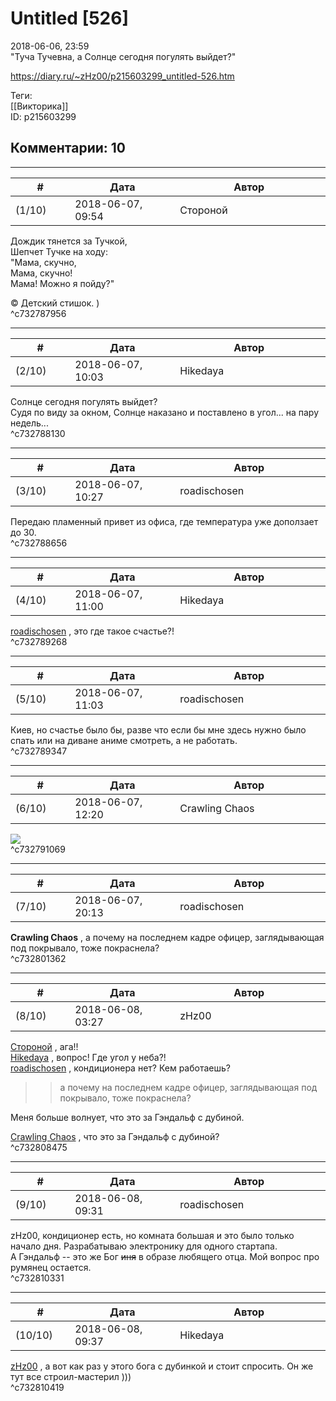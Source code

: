 Untitled [526]
==============

  
2018-06-06, 23:59  
 "Туча Тучевна, а Солнце сегодня погулять выйдет?"   
  
<https://diary.ru/~zHz00/p215603299_untitled-526.htm>  
  
Теги:  
[[Викторика]]  
ID: p215603299  


Комментарии: 10
---------------

  


---



|         #         |              Дата              |                     Автор                     |           ID           |
| --- | --- | --- | --- |
| (1/10) | 2018-06-07, 09:54 | Стороной | c732787956 |

  
 Дождик тянется за Тучкой,   
 Шепчет Тучке на ходу:   
 "Мама, скучно,   
 Мама, скучно!   
 Мама! Можно я пойду?"   
   
 © Детский стишок. )   
 ^c732787956

---



|         #         |              Дата              |                     Автор                     |           ID           |
| --- | --- | --- | --- |
| (2/10) | 2018-06-07, 10:03 | Hikedaya | c732788130 |

  
  Солнце сегодня погулять выйдет?    
 Судя по виду за окном, Солнце наказано и поставлено в угол... на пару недель...   
 ^c732788130

---



|         #         |              Дата              |                     Автор                     |           ID           |
| --- | --- | --- | --- |
| (3/10) | 2018-06-07, 10:27 | roadischosen | c732788656 |

  
 Передаю пламенный привет из офиса, где температура уже доползает до 30.   
 ^c732788656

---



|         #         |              Дата              |                     Автор                     |           ID           |
| --- | --- | --- | --- |
| (4/10) | 2018-06-07, 11:00 | Hikedaya | c732789268 |

  
  [roadischosen](http://roadischosen.diary.ru)  , это где такое счастье?!   
 ^c732789268

---



|         #         |              Дата              |                     Автор                     |           ID           |
| --- | --- | --- | --- |
| (5/10) | 2018-06-07, 11:03 | roadischosen | c732789347 |

  
 Киев, но счастье было бы, разве что если бы мне здесь нужно было спать или на диване аниме смотреть, а не работать.   
 ^c732789347

---



|         #         |              Дата              |                     Автор                     |           ID           |
| --- | --- | --- | --- |
| (6/10) | 2018-06-07, 12:20 | Crawling Chaos | c732791069 |

  
 ![](http://static.diary.ru/userdir/3/0/6/1/3061198/85744475.png)   
 ^c732791069

---



|         #         |              Дата              |                     Автор                     |           ID           |
| --- | --- | --- | --- |
| (7/10) | 2018-06-07, 20:13 | roadischosen | c732801362 |

  
  **Crawling Chaos**  , а почему на последнем кадре офицер, заглядывающая под покрывало, тоже покраснела?   
 ^c732801362

---



|         #         |              Дата              |                     Автор                     |           ID           |
| --- | --- | --- | --- |
| (8/10) | 2018-06-08, 03:27 | zHz00 | c732808475 |

  
  [Стороной](http://1047.diary.ru "И васильки, и я, и тополя")  , ага!!   
  [Hikedaya](http://hikedaya.diary.ru "Записная книжка")  , вопрос! Где угол у неба?!   
  [roadischosen](http://roadischosen.diary.ru)  , кондиционера нет? Кем работаешь?   
 >>а почему на последнем кадре офицер, заглядывающая под покрывало, тоже покраснела?   
   
 Меня больше волнует, что это за Гэндальф с дубиной.   
   
  [Crawling Chaos](http://degozaru.diary.ru "Фундаментальная ошибка атрибуции")  , что это за Гэндальф с дубиной?   
 ^c732808475

---



|         #         |              Дата              |                     Автор                     |           ID           |
| --- | --- | --- | --- |
| (9/10) | 2018-06-08, 09:31 | roadischosen | c732810331 |

  
 zHz00, кондиционер есть, но комната большая и это было только начало дня. Разрабатываю электронику для одного стартапа.   
 А Гэндальф -- это же Бог  ~~иня~~  в образе любящего отца. Мой вопрос про румянец остается.   
 ^c732810331

---



|         #         |              Дата              |                     Автор                     |           ID           |
| --- | --- | --- | --- |
| (10/10) | 2018-06-08, 09:37 | Hikedaya | c732810419 |

  
  [zHz00](https://zHz00.diary.ru "Untitled")  , а вот как раз у этого бога с дубинкой и стоит спросить. Он же тут все строил-мастерил )))   
 ^c732810419